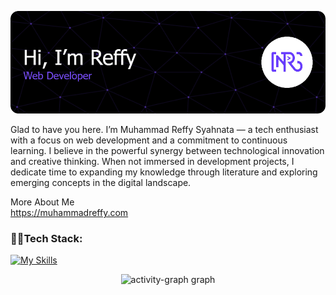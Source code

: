 ![Muhammad Reffy](img/github-header-image.png)

Glad to have you here. I’m Muhammad Reffy Syahnata — a tech enthusiast with a focus on web development and a commitment to continuous learning. I believe in the powerful synergy between technological innovation and creative thinking. When not immersed in development projects, I dedicate time to expanding my knowledge through literature and exploring emerging concepts in the digital landscape.

More About Me
<br/>
<a href="https://muhammadreffy.com">
https://muhammadreffy.com
</a>

### 👨‍💻Tech Stack:

[![My Skills](https://skillicons.dev/icons?i=html,css,js,bootstrap,tailwind,php,nodejs,react,laravel,express&perline=5)](https://skillicons.dev)

<div align="center">
  <img src="https://github-readme-activity-graph.vercel.app/graph?username=muhammadreffy&radius=16&theme=github-dark&area=true&order=5&hide_border=true&hide_title=true" height="300" alt="activity-graph graph"  />
</div>
